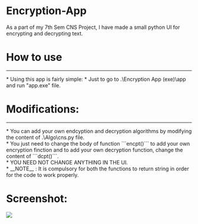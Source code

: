 # Encryption-App
As a part of my 7th Sem CNS Project, I have made a small python UI for encrypting and decrypting text. 

# How to use
<hr>
* Using this app is fairly simple:
* Just to go to .\Encryption App (exe)\app and run "app.exe" file.

# Modifications:
<hr>
* You can add your own endcyption and decryption algorithms by modifying the content of .\Algo\cns.py file. <br>
* You just need to change the body of function ```encpt()``` to add your own encryption finction and to add your own decryption function, change the content of ```dcpt()```. <br>
* YOU NEED NOT CHANGE ANYTHING IN THE UI. <br>
* __NOTE__ : It is compulsory for both the functions to return string in order for the code to work properly. 

# Screenshot:
![](Screenshot\app_Screenshot.png)
